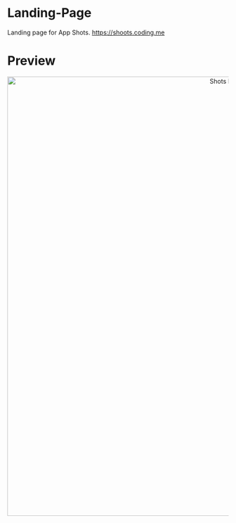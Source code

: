 # Landing-Page
Landing page for App Shots. https://shoots.coding.me

# Preview

<p align="center">
    <img src="http://ac-wcsdzkyf.clouddn.com/906121cc440637bb802e.jpg" alt="Shots Preview" title="Shots Preview" width="1000">
</p>
